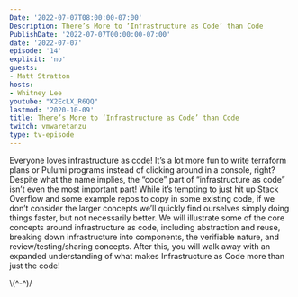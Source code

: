 ```yaml
---
Date: '2022-07-07T08:00:00-07:00'
Description: There’s More to ‘Infrastructure as Code’ than Code
PublishDate: '2022-07-07T00:00:00-07:00'
date: '2022-07-07'
episode: '14'
explicit: 'no'
guests:
- Matt Stratton
hosts:
- Whitney Lee
youtube: "X2EcLX_R6QQ"
lastmod: '2020-10-09'
title: There’s More to ‘Infrastructure as Code’ than Code
twitch: vmwaretanzu
type: tv-episode
---
```


Everyone loves infrastructure as code! It’s a lot more fun to write terraform plans or Pulumi programs instead of clicking around in a console, right? Despite what the name implies, the “code” part of “infrastructure as code” isn’t even the most important part! While it’s tempting to just hit up Stack Overflow and some example repos to copy in some existing code, if we don’t consider the larger concepts we’ll quickly find ourselves simply doing things faster, but not necessarily better. We will illustrate some of the core concepts around infrastructure as code, including abstraction and reuse, breaking down infrastructure into components, the verifiable nature, and review/testing/sharing concepts. After this, you will walk away with an expanded understanding of what makes Infrastructure as Code more than just the code!


\\(^-^)/
